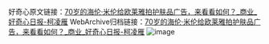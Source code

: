 好奇心原文链接：[70岁的海伦·米伦给欧莱雅拍护肤品广告，来看看如何？_商业_好奇心日报-柯凌雁](https://www.qdaily.com/articles/6279.html)
WebArchive归档链接：[70岁的海伦·米伦给欧莱雅拍护肤品广告，来看看如何？_商业_好奇心日报-柯凌雁](http://web.archive.org/web/20160808111131/http://www.qdaily.com/articles/6279.html)
![image](http://ww3.sinaimg.cn/large/007d5XDply1g3w9qhhjykj30u02k9e6z)